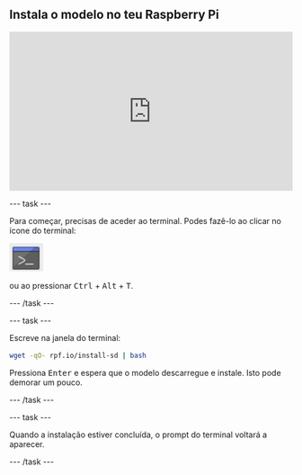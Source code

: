 ## Instala o modelo no teu Raspberry Pi

<html>
  <div style="position: relative; overflow: hidden; padding-top: 56.25%;">
    <iframe style="position: absolute; top: 0; left: 0; right: 0; width: 100%; height: 100%; border: none;" src="https://www.youtube.com/embed/p7rBtA08QWA?rel=0&cc_load_policy=1" allowfullscreen allow="accelerometer; autoplay; clipboard-write; encrypted-media; gyroscope; picture-in-picture; web-share">
    </iframe>
  </div>
</html>

\--- task ---

Para começar, precisas de aceder ao terminal. Podes fazê-lo ao clicar no ícone do terminal:

![Abrir o Terminal](images/terminal.png)

ou ao pressionar <kbd>Ctrl</kbd> + <kbd>Alt</kbd> + <kbd>T</kbd>.

\--- /task ---

\--- task ---

Escreve na janela do terminal:

```bash
wget -qO- rpf.io/install-sd | bash
```

Pressiona <kbd>Enter</kbd> e espera que o modelo descarregue e instale. Isto pode demorar um pouco.

\--- /task ---

\--- task ---

Quando a instalação estiver concluída, o prompt do terminal voltará a aparecer.

\--- /task ---
